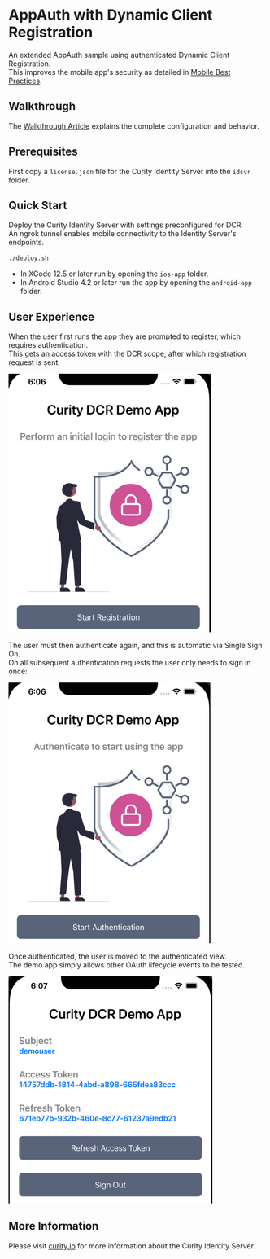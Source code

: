 # AppAuth with Dynamic Client Registration

An extended AppAuth sample using authenticated Dynamic Client Registration.\
This improves the mobile app's security as detailed in [Mobile Best Practices](https://curity.io/resources/learn/oauth-for-mobile-apps-best-practices/).

## Walkthrough

The [Walkthrough Article](https://curity.io/resources/learn/resources/appauth-dcr) explains the complete configuration and behavior.

## Prerequisites

First copy a `license.json` file for the Curity Identity Server into the `idsvr` folder.

## Quick Start

Deploy the Curity Identity Server with settings preconfigured for DCR.\
An ngrok tunnel enables mobile connectivity to the Identity Server's endpoints.

```bash
./deploy.sh
```

- In XCode 12.5 or later run by opening the `ios-app` folder.
- In Android Studio 4.2 or later run the app by opening the `android-app` folder.

## User Experience

When the user first runs the app they are prompted to register, which requires authentication.\
This gets an access token with the DCR scope, after which registration request is sent.

![images](/images/registration-view.png)

The user must then authenticate again, and this is automatic via Single Sign On.\
On all subsequent authentication requests the user only needs to sign in once:

![images](/images/unauthenticated-view.png)

Once authenticated, the user is moved to the authenticated view.\
The demo app simply allows other OAuth lifecycle events to be tested.

![images](/images/authenticated-view.png)

## More Information

Please visit [curity.io](https://curity.io/) for more information about the Curity Identity Server.
